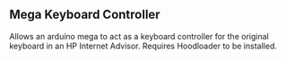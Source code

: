 ## Mega Keyboard Controller
Allows an arduino mega to act as a keyboard controller for the original keyboard in an HP Internet Advisor. Requires Hoodloader to be installed.
